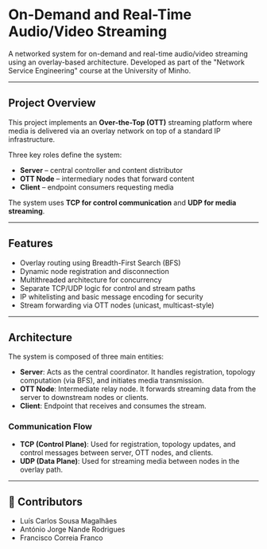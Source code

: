 # On-Demand and Real-Time Audio/Video Streaming

A networked system for on-demand and real-time audio/video streaming using an overlay-based architecture. Developed as part of the "Network Service Engineering" course at the University of Minho.

---

## Project Overview

This project implements an **Over-the-Top (OTT)** streaming platform where media is delivered via an overlay network on top of a standard IP infrastructure.

Three key roles define the system:
- **Server** – central controller and content distributor
- **OTT Node** – intermediary nodes that forward content
- **Client** – endpoint consumers requesting media

The system uses **TCP for control communication** and **UDP for media streaming**.

---

## Features

- Overlay routing using Breadth-First Search (BFS)
- Dynamic node registration and disconnection
- Multithreaded architecture for concurrency
- Separate TCP/UDP logic for control and stream paths
- IP whitelisting and basic message encoding for security
- Stream forwarding via OTT nodes (unicast, multicast-style)

---

## Architecture

The system is composed of three main entities:

- **Server**: Acts as the central coordinator. It handles registration, topology computation (via BFS), and initiates media transmission.
- **OTT Node**: Intermediate relay node. It forwards streaming data from the server to downstream nodes or clients.
- **Client**: Endpoint that receives and consumes the stream.

### Communication Flow

- **TCP (Control Plane)**: Used for registration, topology updates, and control messages between server, OTT nodes, and clients.
- **UDP (Data Plane)**: Used for streaming media between nodes in the overlay path.


---

## 👥 Contributors

- Luís Carlos Sousa Magalhães  
- António Jorge Nande Rodrigues  
- Francisco Correia Franco


